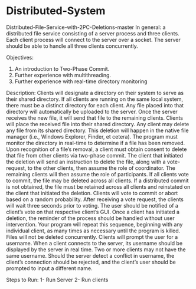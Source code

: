 # Distributed-System
Distributed-File-Service-with-2PC-Deletions-master
 In general:
a distributed file service consisting of a server process and three clients. Each client process will connect to the server over a socket. The server should be able to handle all three clients concurrently.

Objectives:
1. An introduction to Two-Phase Commit.
2. Further experience with multithreading.
3. Further experience with real-time directory monitoring

Description:
Clients will designate a directory on their system to serve as their shared directory. If all clients are running on the same local system, there must be a distinct directory for each client. Any file placed into that directory will automatically be uploaded to the server. Once the server receives the new file, it will send that file to the remaining clients. Clients will place the received file into their shared directory.
Any client may delete any file from its shared directory. This deletion will happen in the native file manager (i.e., Windows Explorer, Finder, et cetera). The program must monitor the directory in real-time to determine if a file has been removed. Upon recognition of a file’s removal, a client must obtain consent to delete that file from other clients via two-phase commit.
The client that initiated the deletion will send an instruction to delete the file, along with a vote-request, to the other clients, then assume the role of coordinator. The remaining clients will then assume the role of participants. If all clients vote to commit, the file may be deleted across all clients. If a distributed commit is not obtained, the file must be retained across all clients and reinstated on the client that initiated the deletion.
Clients will vote to commit or abort based on a random probability. After receiving a vote request, the clients will wait three seconds prior to voting. The user should be notified of a client’s vote on that respective client’s GUI. Once a client has initiated a deletion, the reminder of the process should be handled without user intervention. Your program will repeat this sequence, beginning with any individual client, as many times as necessary until the program is killed. Files will not be deleted concurrently.
Clients will prompt the user for a username. When a client connects to the server, its username should be displayed by the server in real time. Two or more clients may not have the same username. Should the server detect a conflict in username, the client’s connection should be rejected, and the client’s user should be prompted to input a different name.

Steps to Run:
1- Run Server
2- Run clients
